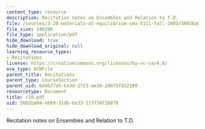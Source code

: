 ```yaml
---
content_type: resource
description: Recitation notes on Ensembles and Relation to T.D.
file: /courses/3-20-materials-at-equilibrium-sma-5111-fall-2003/5092ba04e66931db6e33133738f1b870_r10.pdf
file_size: 146296
file_type: application/pdf
hide_download: true
hide_download_original: null
learning_resource_types:
- Recitations
license: https://creativecommons.org/licenses/by-nc-sa/4.0/
ocw_type: OCWFile
parent_title: Recitations
parent_type: CourseSection
parent_uid: 6d4677a5-ba3d-2723-ae39-20075fd32109
resourcetype: Document
title: r10.pdf
uid: 5092ba04-e669-31db-6e33-133738f1b870
---
```

Recitation notes on Ensembles and Relation to T.D.
